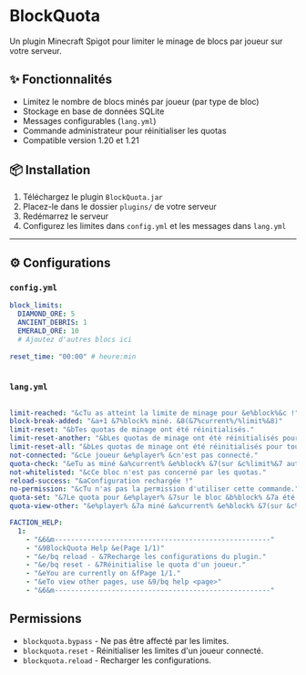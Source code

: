 # BlockQuota

Un plugin Minecraft Spigot pour limiter le minage de blocs par joueur sur votre serveur.

## ✨ Fonctionnalités

- Limitez le nombre de blocs minés par joueur (par type de bloc)
- Stockage en base de données SQLite
- Messages configurables (`lang.yml`)
- Commande administrateur pour réinitialiser les quotas
- Compatible version 1.20 et 1.21

## 📦 Installation

1. Téléchargez le plugin `BlockQuota.jar`
2. Placez-le dans le dossier `plugins/` de votre serveur
3. Redémarrez le serveur
4. Configurez les limites dans `config.yml` et les messages dans `lang.yml`

---

## ⚙️ Configurations

### `config.yml`

```yaml
block_limits:
  DIAMOND_ORE: 5
  ANCIENT_DEBRIS: 1
  EMERALD_ORE: 10
  # Ajoutez d'autres blocs ici
  
reset_time: "00:00" # heure:min
  
```

### `lang.yml`

```yaml

limit-reached: "&cTu as atteint la limite de minage pour &e%block%&c !"
block-break-added: "&a+1 &7%block% miné. &8(&7%current%/%limit%&8)"
limit-reset: "&bTes quotas de minage ont été réinitialisés."
limit-reset-another: "&bLes quotas de minage ont été réinitialisés pour &e%player%&b."
limit-reset-all: "&bLes quotas de minage ont été réinitialisés pour tous le monde."
not-connected: "&cLe joueur &e%player% &cn'est pas connecté."
quota-check: "&eTu as miné &a%current% &e%block% &7(sur &c%limit%&7 autorisés)."
not-whitelisted: "&cCe bloc n'est pas concerné par les quotas."
reload-success: "&aConfiguration rechargée !"
no-permission: "&cTu n'as pas la permission d'utiliser cette commande."
quota-set: "&7Le quota pour &e%player% &7sur le bloc &b%block% &7a été défini à &a%limit%&7."
quota-view-other: "&e%player% &7a miné &a%current% &e%block% &7(sur &c%limit%&7 autorisés)."

FACTION_HELP:
  1:
    - "&6&m-----------------------------------------------------"
    - "&9BlockQuota Help &e(Page 1/1)"
    - "&e/bq reload - &7Recharge les configurations du plugin."
    - "&e/bq reset - &7Réinitialise le quota d'un joueur."
    - "&eYou are currently on &fPage 1/1."
    - "&eTo view other pages, use &9/bq help <page>"
    - "&6&m-----------------------------------------------------"
```

## Permissions

- `blockquota.bypass` - Ne pas être affecté par les limites.
- `blockquota.reset`  - Réinitialiser les limites d'un joueur connecté.
- `blockquota.reload` - Recharger les configurations.